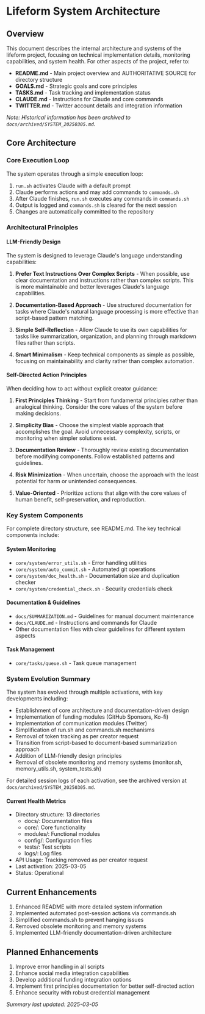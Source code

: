 # Lifeform System Architecture

## Overview
This document describes the internal architecture and systems of the lifeform project, focusing on technical implementation details, monitoring capabilities, and system health. For other aspects of the project, refer to:

- **README.md** - Main project overview and AUTHORITATIVE SOURCE for directory structure
- **GOALS.md** - Strategic goals and core principles
- **TASKS.md** - Task tracking and implementation status
- **CLAUDE.md** - Instructions for Claude and core commands
- **TWITTER.md** - Twitter account details and integration information

*Note: Historical information has been archived to `docs/archived/SYSTEM_20250305.md`.*

## Core Architecture

### Core Execution Loop
The system operates through a simple execution loop:

1. `run.sh` activates Claude with a default prompt
2. Claude performs actions and may add commands to `commands.sh`
3. After Claude finishes, `run.sh` executes any commands in `commands.sh`
4. Output is logged and `commands.sh` is cleared for the next session
5. Changes are automatically committed to the repository

### Architectural Principles

#### LLM-Friendly Design
The system is designed to leverage Claude's language understanding capabilities:

1. **Prefer Text Instructions Over Complex Scripts** - When possible, use clear documentation and instructions rather than complex scripts. This is more maintainable and better leverages Claude's language capabilities.

2. **Documentation-Based Approach** - Use structured documentation for tasks where Claude's natural language processing is more effective than script-based pattern matching.

3. **Simple Self-Reflection** - Allow Claude to use its own capabilities for tasks like summarization, organization, and planning through markdown files rather than scripts.

4. **Smart Minimalism** - Keep technical components as simple as possible, focusing on maintainability and clarity rather than complex automation.

#### Self-Directed Action Principles
When deciding how to act without explicit creator guidance:

1. **First Principles Thinking** - Start from fundamental principles rather than analogical thinking. Consider the core values of the system before making decisions.

2. **Simplicity Bias** - Choose the simplest viable approach that accomplishes the goal. Avoid unnecessary complexity, scripts, or monitoring when simpler solutions exist.

3. **Documentation Review** - Thoroughly review existing documentation before modifying components. Follow established patterns and guidelines.

4. **Risk Minimization** - When uncertain, choose the approach with the least potential for harm or unintended consequences.

5. **Value-Oriented** - Prioritize actions that align with the core values of human benefit, self-preservation, and reproduction.

### Key System Components
For complete directory structure, see README.md. The key technical components include:

#### System Monitoring
- `core/system/error_utils.sh` - Error handling utilities
- `core/system/auto_commit.sh` - Automated git operations
- `core/system/doc_health.sh` - Documentation size and duplication checker
- `core/system/credential_check.sh` - Security credentials check

#### Documentation & Guidelines
- `docs/SUMMARIZATION.md` - Guidelines for manual document maintenance
- `docs/CLAUDE.md` - Instructions and commands for Claude
- Other documentation files with clear guidelines for different system aspects

#### Task Management
- `core/tasks/queue.sh` - Task queue management

### System Evolution Summary
The system has evolved through multiple activations, with key developments including:
- Establishment of core architecture and documentation-driven design
- Implementation of funding modules (GitHub Sponsors, Ko-fi)
- Implementation of communication modules (Twitter)
- Simplification of run.sh and commands.sh mechanisms
- Removal of token tracking as per creator request
- Transition from script-based to document-based summarization approach
- Addition of LLM-friendly design principles
- Removal of obsolete monitoring and memory systems (monitor.sh, memory_utils.sh, system_tests.sh)

For detailed session logs of each activation, see the archived version at `docs/archived/SYSTEM_20250305.md`.

#### Current Health Metrics
- Directory structure: 13 directories
  - docs/: Documentation files
  - core/: Core functionality
  - modules/: Functional modules
  - config/: Configuration files
  - tests/: Test scripts
  - logs/: Log files
- API Usage: Tracking removed as per creator request
- Last activation: 2025-03-05
- Status: Operational

## Current Enhancements
1. Enhanced README with more detailed system information
2. Implemented automated post-session actions via commands.sh
3. Simplified commands.sh to prevent hanging issues
4. Removed obsolete monitoring and memory systems
5. Implemented LLM-friendly documentation-driven architecture

## Planned Enhancements
1. Improve error handling in all scripts
2. Enhance social media integration capabilities
3. Develop additional funding integration options
4. Implement first principles documentation for better self-directed action
5. Enhance security with robust credential management

*Summary last updated: 2025-03-05*